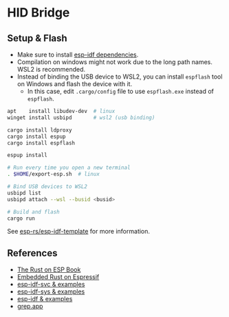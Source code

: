# HID Bridge

## Setup & Flash

- Make sure to install [esp-idf dependencies](https://docs.espressif.com/projects/esp-idf/en/latest/esp32/get-started/linux-macos-setup.html#step-1-install-prerequisites).
- Compilation on windows might not work due to the long path names. WSL2 is recommended.
- Instead of binding the USB device to WSL2, you can install `espflash` tool on Windows and flash the device with it.
  - In this case, edit `.cargo/config` file to use `espflash.exe` instead of `espflash`.

```sh
apt    install libudev-dev  # linux
winget install usbipd       # wsl2 (usb binding)

cargo install ldproxy
cargo install espup
cargo install espflash

espup install

# Run every time you open a new terminal
. $HOME/export-esp.sh  # linux

# Bind USB devices to WSL2
usbipd list
usbipd attach --wsl --busid <busid>

# Build and flash
cargo run
```

See [esp-rs/esp-idf-template](https://github.com/esp-rs/esp-idf-template) for more information.

## References

- [The Rust on ESP Book](https://docs.esp-rs.org/book/introduction.html)
- [Embedded Rust on Espressif](https://docs.esp-rs.org/std-training/01_intro.html)
- [esp-idf-svc & examples](https://github.com/esp-rs/esp-idf-svc)
- [esp-idf-sys & examples](https://github.com/esp-rs/esp-idf-sys)
- [esp-idf & examples](https://github.com/espressif/esp-idf)
- [grep.app](https://grep.app)

